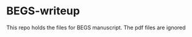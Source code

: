 BEGS-writeup
============

This repo holds the files for BEGS manuscript. The pdf files are ignored
